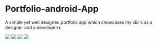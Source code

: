 # Portfolio-android-App
A simple yet well designed portfolio app which showcases my skills as a designer and a developerrr.

![](one.png)
![](two.png)
![](three.png)
![](four.png)
